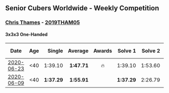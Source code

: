## Senior Cubers Worldwide - Weekly Competition
### [Chris Thames](../chris_thames.md) - [2019THAM05](https://www.worldcubeassociation.org/persons/2019THAM05?event=333oh)

#### 3x3x3 One-Handed

| Date | Age | Single | Average | Awards | Solve 1 | Solve 2 | Solve 3 | Solve 4 | Solve 5 | Video |
| :--: | :--: | --: | --: | :--: | --: | --: | --: | --: | --: | :-- |
| [2020-06-23](../../results/333oh/2020-06-23.md) | <40 | 1:39.10 | **1:47.71** | 🔥 | 1:39.10 | 1:53.60 | 1:50.45 | DNS | DNS | [Link](https://www.facebook.com/events/722150235200875/permalink/725711178178114/) |
| [2020-06-09](../../results/333oh/2020-06-09.md) | <40 | **1:37.29** | **1:55.91** |  | **1:37.29** | 2:26.79 | 1:43.65 | DNS | DNS | [Link](https://www.facebook.com/events/903549840109576/permalink/907439353053958/) |


<!-- Global site tag (gtag.js) - Google Analytics -->
<script async src="https://www.googletagmanager.com/gtag/js?id=UA-86348435-3"></script>
<script>window.dataLayer = window.dataLayer || []; function gtag() {dataLayer.push(arguments);} gtag('js', new Date()); gtag('config', 'UA-86348435-3');</script>

